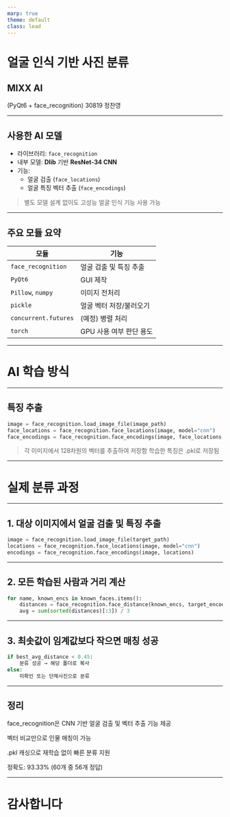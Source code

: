 ```yaml
---
marp: true
theme: default
class: lead
---
```


# 얼굴 인식 기반 사진 분류  
## MIXX AI
(PyQt6 + face_recognition)
30819 정찬영

---

## 사용한 AI 모델

- 라이브러리: `face_recognition`  
- 내부 모델: **Dlib** 기반 **ResNet-34 CNN**  
- 기능:
  - 얼굴 검출 (`face_locations`)
  - 얼굴 특징 벡터 추출 (`face_encodings`)

> 별도 모델 설계 없이도 고성능 얼굴 인식 기능 사용 가능

---

## 주요 모듈 요약

| 모듈 | 기능 |
|------|------|
| `face_recognition` | 얼굴 검출 및 특징 추출 |
| `PyQt6` | GUI 제작 |
| `Pillow`, `numpy` | 이미지 전처리 |
| `pickle` | 얼굴 벡터 저장/불러오기 |
| `concurrent.futures` | (예정) 병렬 처리 |
| `torch` | GPU 사용 여부 판단 용도 |

---
<!-- style: h1{padding-top: 20%} -->
# AI 학습 방식

---
## 특징 추출

```python
image = face_recognition.load_image_file(image_path)
face_locations = face_recognition.face_locations(image, model="cnn")
face_encodings = face_recognition.face_encodings(image, face_locations, num_jitters=2)
```
> 각 이미지에서 128차원의 벡터를 추출하여 저장함
> 학습한 특징은 .pkl로 저장됨

---

# 실제 분류 과정

---


## 1. 대상 이미지에서 얼굴 검출 및 특징 추출
```python
image = face_recognition.load_image_file(target_path)
locations = face_recognition.face_locations(image, model="cnn")
encodings = face_recognition.face_encodings(image, locations)
```

---

## 2. 모든 학습된 사람과 거리 계산
```python
for name, known_encs in known_faces.items():
    distances = face_recognition.face_distance(known_encs, target_encoding)
    avg = sum(sorted(distances)[:3]) / 3
```

---

## 3. 최솟값이 임계값보다 작으면 매칭 성공
```python
if best_avg_distance < 0.45:
    분류 성공 → 해당 폴더로 복사
else:
    미확인 또는 단체사진으로 분류
```

---


## 정리

face_recognition은 CNN 기반 얼굴 검출 및 벡터 추출 기능 제공

벡터 비교만으로 인물 매칭이 가능

.pkl 캐싱으로 재학습 없이 빠른 분류 지원

정확도: 93.33% (60개 중 56개 정답)

---

# 감사합니다
